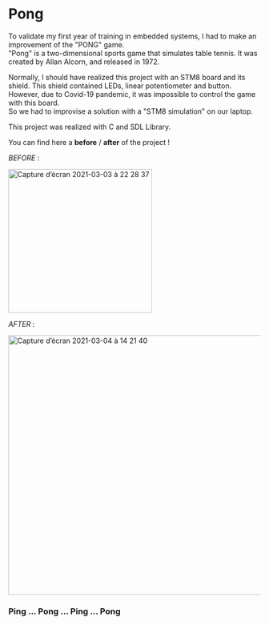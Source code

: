 # Pong

To validate my first year of training in embedded systems, I had to make an improvement of the "PONG" game.<br>
"Pong" is a two-dimensional sports game that simulates table tennis. It was created by Allan Alcorn, and released in 1972. <br>

Normally, I should have realized this project with an STM8 board and its shield. This shield contained LEDs, linear potentiometer and button.<br>
However, due to Covid-19 pandemic, it was impossible to control the game with this board.<br>
So we had to improvise a solution with a "STM8 simulation" on our laptop.

This project was realized with C and SDL Library.

You can find here a **before** / **after** of the project !

_BEFORE_ : 

<img width="287" alt="Capture d’écran 2021-03-03 à 22 28 37" src="https://user-images.githubusercontent.com/54947603/109879321-ba16b400-7c75-11eb-91a1-95cb2b817c41.png">


_AFTER_ : 

<img width="518" alt="Capture d’écran 2021-03-04 à 14 21 40" src="https://user-images.githubusercontent.com/54947603/109970402-4a480e00-7cf5-11eb-98c7-1a124f420d3b.png">

### Ping ... Pong ... Ping ... Pong

